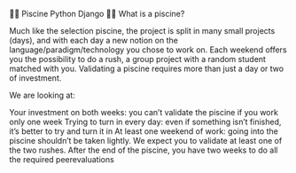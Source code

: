 🏊‍♂️ Piscine Python Django
🏊‍♂️ What is a piscine?

Much like the selection piscine, the project is split in many small projects (days), and with each day a new notion on the language/paradigm/technology you chose to work on. Each weekend offers you the possibility to do a rush, a group project with a random student matched with you. Validating a piscine requires more than just a day or two of investment.

We are looking at:

Your investment on both weeks: you can’t validate the piscine if you work only one week
Trying to turn in every day: even if something isn’t finished, it’s better to try and turn it in
At least one weekend of work: going into the piscine shouldn’t be taken lightly. We expect you to validate at least one of the two rushes.
After the end of the piscine, you have two weeks to do all the required peerevaluations
